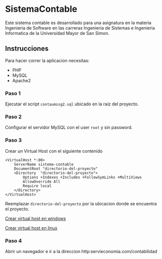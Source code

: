 # SistemaContable
Este sistema contable es desarrollado para una asignatura en la materia Ingenieria de Software en las carreras Ingenieria de Sistemas e Ingenieria Informatica de la Universidad Mayor de San Simon.

## Instrucciones
Para hacer correr la aplicacion necesitas:
* PHP
* MySQL
* Apache2

### Paso 1
Ejecutar el script `contaumssg2.sql` ubicado en la raiz del proyecto.

### Paso 2
Configurar el servidor MySQL con el user `root` y sin password.

### Paso 3
Crear un Virtual Host con el siguiente contenido

```
<VirtualHost *:80>
    ServerName sistema-contable 
    DocumentRoot "directorio-del-proyecto"
    <Directory  "directorio-del-proyecto"> 
        Options +Indexes +Includes +FollowSymLinks +MultiViews 
        AllowOverride All 
        Require local 
    </Directory> 
</VirtualHost>
```

Reemplazar `directorio-del-proyecto` por la ubicacion donde se encuentra el proyecto.

[Crear virtual host en windows](https://styde.net/creando-virtual-hosts-con-apache-en-windows-para-wamp-o-xampp/)

[Crear virtual host en linux](https://www.digitalocean.com/community/tutorials/como-configurar-virtual-host-de-apache-en-ubuntu-14-04-lts-es)

### Paso 4
Abrir un navegador e ir a la direccion http:servieconomia.com/contabilidad
